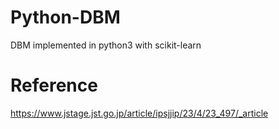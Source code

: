 # Python-DBM
DBM implemented in python3 with scikit-learn  
# Reference
https://www.jstage.jst.go.jp/article/ipsjjip/23/4/23_497/_article  
